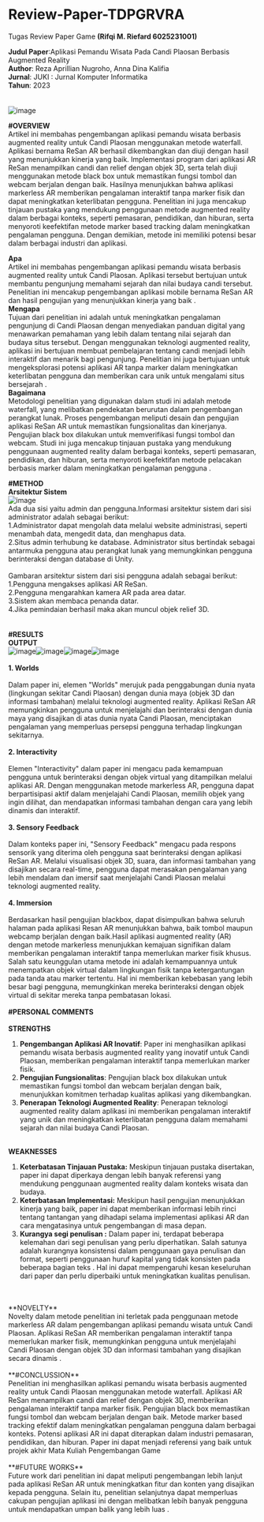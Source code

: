 # Review-Paper-TDPGRVRA
Tugas Review Paper Game **(Rifqi M. Riefard 6025231001)**

**Judul Paper**:Aplikasi Pemandu Wisata Pada Candi Plaosan Berbasis Augmented Reality<br/>
**Author**: Reza Aprillian Nugroho, Anna Dina Kalifia<br/>
**Jurnal**: JUKI : Jurnal Komputer Informatika<br/>
**Tahun**: 2023<br/>
<br/>
<br/>
![image](https://github.com/Rifera/Review-Paper-TDPGRVRA/assets/63510694/f3c22b76-1354-4f6b-9ba5-a4c8f72d9348)

**#OVERVIEW**
<br/>
Artikel ini membahas pengembangan aplikasi pemandu wisata berbasis augmented reality untuk Candi Plaosan menggunakan metode waterfall. Aplikasi bernama ReSan AR berhasil dikembangkan dan diuji dengan hasil yang menunjukkan kinerja yang baik. Implementasi program dari aplikasi AR ReSan menampilkan candi dan relief dengan objek 3D, serta telah diuji menggunakan metode black box untuk memastikan fungsi tombol dan webcam berjalan dengan baik. Hasilnya menunjukkan bahwa aplikasi markerless AR memberikan pengalaman interaktif tanpa marker fisik dan dapat meningkatkan keterlibatan pengguna. Penelitian ini juga mencakup tinjauan pustaka yang mendukung penggunaan metode augmented reality dalam berbagai konteks, seperti pemasaran, pendidikan, dan hiburan, serta menyoroti keefektifan metode marker based tracking dalam meningkatkan pengalaman pengguna. Dengan demikian, metode ini memiliki potensi besar dalam berbagai industri dan aplikasi.

**Apa**<br/>
Artikel ini membahas pengembangan aplikasi pemandu wisata berbasis augmented reality untuk Candi Plaosan. Aplikasi tersebut bertujuan untuk membantu pengunjung memahami sejarah dan nilai budaya candi tersebut. Penelitian ini mencakup pengembangan aplikasi mobile bernama ReSan AR dan hasil pengujian yang menunjukkan kinerja yang baik .
<br/>
**Mengapa**<br/>
Tujuan dari penelitian ini adalah untuk meningkatkan pengalaman pengunjung di Candi Plaosan dengan menyediakan panduan digital yang menawarkan pemahaman yang lebih dalam tentang nilai sejarah dan budaya situs tersebut. Dengan menggunakan teknologi augmented reality, aplikasi ini bertujuan membuat pembelajaran tentang candi menjadi lebih interaktif dan menarik bagi pengunjung. Penelitian ini juga bertujuan untuk mengeksplorasi potensi aplikasi AR tanpa marker dalam meningkatkan keterlibatan pengguna dan memberikan cara unik untuk mengalami situs bersejarah .
<br/>
**Bagaimana**<br/>
Metodologi penelitian yang digunakan dalam studi ini adalah metode waterfall, yang melibatkan pendekatan berurutan dalam pengembangan perangkat lunak. Proses pengembangan meliputi desain dan pengujian aplikasi ReSan AR untuk memastikan fungsionalitas dan kinerjanya. Pengujian black box dilakukan untuk memverifikasi fungsi tombol dan webcam. Studi ini juga mencakup tinjauan pustaka yang mendukung penggunaan augmented reality dalam berbagai konteks, seperti pemasaran, pendidikan, dan hiburan, serta menyoroti keefektifan metode pelacakan berbasis marker dalam meningkatkan pengalaman pengguna .
<br/>


**#METHOD**
<br/>
**Arsitektur Sistem**<br/>
![image](https://github.com/Rifera/Review-Paper-TDPGRVRA/assets/63510694/42efacef-3d36-4b15-9dd4-c53da354d488)<br/>
Ada dua sisi yaitu admin dan pengguna.Informasi arsitektur sistem dari sisi administrator adalah sebagai berikut:
<br/>1.Administrator  dapat  mengolah  data  melalui  website  administrasi,  seperti  menambah  data, mengedit data, dan menghapus data.
<br/>2.Situs admin terhubung ke database. Administrator situs bertindak sebagai antarmuka pengguna atau perangkat lunak yang memungkinkan pengguna berinteraksi dengan database di Unity.
<br/>
<br/>Gambaran arsitektur sistem dari sisi pengguna adalah sebagai berikut:
<br/>1.Pengguna mengakses aplikasi AR ReSan.
<br/>2.Pengguna mengarahkan kamera AR pada area datar.
<br/>3.Sistem akan membaca penanda datar.
<br/>4.Jika pemindaian berhasil maka akan muncul objek relief 3D.<br/>
<br/>
<br/>
**#RESULTS**
<br/>
**OUTPUT**
<br/>
![image](https://github.com/Rifera/Review-Paper-TDPGRVRA/assets/63510694/a3c31c49-a564-4be6-a3c3-dc3c21f58ce3)![image](https://github.com/Rifera/Review-Paper-TDPGRVRA/assets/63510694/35579572-c030-463d-9c72-c05144435e64)![image](https://github.com/Rifera/Review-Paper-TDPGRVRA/assets/63510694/f8f6e9ea-9dcd-450c-8608-bc54d96b7783)![image](https://github.com/Rifera/Review-Paper-TDPGRVRA/assets/63510694/d973c786-c57a-441d-9d01-c00b77834fb5)
<br/>
<br/>
**1. Worlds**
<br/>
<br/>
Dalam paper ini, elemen "Worlds" merujuk pada penggabungan dunia nyata (lingkungan sekitar Candi Plaosan) dengan dunia maya (objek 3D dan informasi tambahan) melalui teknologi augmented reality. Aplikasi ReSan AR memungkinkan pengguna untuk menjelajahi dan berinteraksi dengan dunia maya yang disajikan di atas dunia nyata Candi Plaosan, menciptakan pengalaman yang memperluas persepsi pengguna terhadap lingkungan sekitarnya.
<br/>
<br/>
**2. Interactivity**
<br/>
<br/>
Elemen "Interactivity" dalam paper ini mengacu pada kemampuan pengguna untuk berinteraksi dengan objek virtual yang ditampilkan melalui aplikasi AR. Dengan menggunakan metode markerless AR, pengguna dapat berpartisipasi aktif dalam menjelajahi Candi Plaosan, memilih objek yang ingin dilihat, dan mendapatkan informasi tambahan dengan cara yang lebih dinamis dan interaktif.
<br/>
<br/>
**3. Sensory Feedback**
<br/>
<br/>
Dalam konteks paper ini, "Sensory Feedback" mengacu pada respons sensorik yang diterima oleh pengguna saat berinteraksi dengan aplikasi ReSan AR. Melalui visualisasi objek 3D, suara, dan informasi tambahan yang disajikan secara real-time, pengguna dapat merasakan pengalaman yang lebih mendalam dan imersif saat menjelajahi Candi Plaosan melalui teknologi augmented reality.
<br/>
<br/>
**4. Immersion**
<br/>
<br/>
Berdasarkan hasil pengujian blackbox, dapat disimpulkan bahwa seluruh halaman pada aplikasi Resan AR menunjukkan bahwa, baik tombol maupun webcamp berjalan dengan baik.Hasil aplikasi augmented reality (AR) dengan metode markerless menunjukkan kemajuan signifikan dalam memberikan  pengalaman  interaktif  tanpa  memerlukan  marker  fisik  khusus.  Salah  satu  keunggulan utama metode ini adalah kemampuannya untuk menempatkan objek virtual dalam lingkungan fisik tanpa  ketergantungan  pada  tanda  atau  marker  tertentu.  Hal  ini  memberikan  kebebasan  yang  lebih besar  bagi  pengguna,  memungkinkan  mereka berinteraksi  dengan  objek  virtual  di  sekitar  mereka tanpa pembatasan lokasi.
<br/>
<br/>
**#PERSONAL COMMENTS**
<br/><br/>
**STRENGTHS**
<br/>
1. **Pengembangan Aplikasi AR Inovatif**: Paper ini menghasilkan aplikasi pemandu wisata berbasis augmented reality yang inovatif untuk Candi Plaosan, memberikan pengalaman interaktif tanpa memerlukan marker fisik.<br/>
2. **Pengujian Fungsionalitas**: Pengujian black box dilakukan untuk memastikan fungsi tombol dan webcam berjalan dengan baik, menunjukkan komitmen terhadap kualitas aplikasi yang dikembangkan.<br/>
3. **Penerapan Teknologi Augmented Reality**: Penerapan teknologi augmented reality dalam aplikasi ini memberikan pengalaman interaktif yang unik dan meningkatkan keterlibatan pengguna dalam memahami sejarah dan nilai budaya Candi Plaosan.
<br/><br/>

**WEAKNESSES**<br/>
1. **Keterbatasan Tinjauan Pustaka:** Meskipun tinjauan pustaka disertakan, paper ini dapat diperkaya dengan lebih banyak referensi yang mendukung penggunaan augmented reality dalam konteks wisata dan budaya.<br/>
2. **Keterbatasan Implementasi:** Meskipun hasil pengujian menunjukkan kinerja yang baik, paper ini dapat memberikan informasi lebih rinci tentang tantangan yang dihadapi selama implementasi aplikasi AR dan cara mengatasinya untuk pengembangan di masa depan.<br/>
3. **Kurangya segi penulisan :** Dalam paper ini, terdapat beberapa kelemahan dari segi penulisan yang perlu diperhatikan. Salah satunya adalah kurangnya konsistensi dalam penggunaan gaya penulisan dan format, seperti penggunaan huruf kapital yang tidak konsisten pada beberapa bagian teks . Hal ini dapat mempengaruhi kesan keseluruhan dari paper dan perlu diperbaiki untuk meningkatkan kualitas penulisan.
<br/>
<br/>
**NOVELTY**<br/>
Novelty dalam metode penelitian ini terletak pada penggunaan metode markerless AR dalam pengembangan aplikasi pemandu wisata untuk Candi Plaosan. Aplikasi ReSan AR memberikan pengalaman interaktif tanpa memerlukan marker fisik, memungkinkan pengguna untuk menjelajahi Candi Plaosan dengan objek 3D dan informasi tambahan yang disajikan secara dinamis .
<br/>
<br/>
**#CONCLUSSION**
<br/>
Penelitian ini menghasilkan aplikasi pemandu wisata berbasis augmented reality untuk Candi Plaosan menggunakan metode waterfall. Aplikasi AR ReSan menampilkan candi dan relief dengan objek 3D, memberikan pengalaman interaktif tanpa marker fisik. Pengujian black box memastikan fungsi tombol dan webcam berjalan dengan baik. Metode marker based tracking efektif dalam meningkatkan pengalaman pengguna dalam berbagai konteks. Potensi aplikasi AR ini dapat diterapkan dalam industri pemasaran, pendidikan, dan hiburan. Paper ini dapat menjadi referensi yang baik untuk projek akhir Mata Kuliah Pengembangan Game
<br/>
<br/>
**#FUTURE WORKS**
<br/>
Future work dari penelitian ini dapat meliputi pengembangan lebih lanjut pada aplikasi ReSan AR untuk meningkatkan fitur dan konten yang disajikan kepada pengguna. Selain itu, penelitian selanjutnya dapat memperluas cakupan pengujian aplikasi ini dengan melibatkan lebih banyak pengguna untuk mendapatkan umpan balik yang lebih luas .
